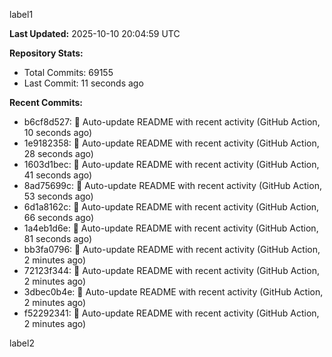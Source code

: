 
label1 
<!-- ACTIVITY_START -->
**Last Updated:** 2025-10-10 20:04:59 UTC

**Repository Stats:**
- Total Commits: 69155
- Last Commit: 11 seconds ago

**Recent Commits:**
- b6cf8d527: 🤖 Auto-update README with recent activity (GitHub Action, 10 seconds ago)
- 1e9182358: 🤖 Auto-update README with recent activity (GitHub Action, 28 seconds ago)
- 1603d1bec: 🤖 Auto-update README with recent activity (GitHub Action, 41 seconds ago)
- 8ad75699c: 🤖 Auto-update README with recent activity (GitHub Action, 53 seconds ago)
- 6d1a8162c: 🤖 Auto-update README with recent activity (GitHub Action, 66 seconds ago)
- 1a4eb1d6e: 🤖 Auto-update README with recent activity (GitHub Action, 81 seconds ago)
- bb3fa0796: 🤖 Auto-update README with recent activity (GitHub Action, 2 minutes ago)
- 72123f344: 🤖 Auto-update README with recent activity (GitHub Action, 2 minutes ago)
- 3dbec0b4e: 🤖 Auto-update README with recent activity (GitHub Action, 2 minutes ago)
- f52292341: 🤖 Auto-update README with recent activity (GitHub Action, 2 minutes ago)
<!-- ACTIVITY_END -->

label2
